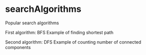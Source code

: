 # searchAlgorithms
Popular search algorithms

First algorithm:
	BFS 
	Example of finding shortest path


Second algorithm:
	DFS
	Example of counting number of connected components


